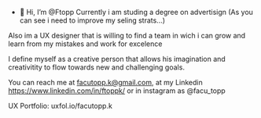 - 👋 Hi, I’m @Ftopp
Currently i am studing a degree on advertisign (As you can see i need to improve my seling strats...)

Also im a UX designer that is willing to find a team in wich i can grow and learn from my mistakes and work for excelence

I define myself as a creative person that allows his imagination and creativitity to flow towards new and challenging goals.

You can reach me at facutopp.k@gmail.com, at my Linkedin https://www.linkedin.com/in/ftoppk/ or in instagram as @facu_topp

UX Portfolio: uxfol.io/facutopp.k

